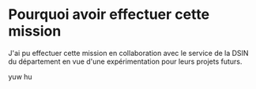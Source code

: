 # Pourquoi avoir effectuer cette mission 

J'ai pu effectuer cette mission en collaboration avec le service de la DSIN du département en vue d'une expérimentation pour leurs projets futurs. 

yuw hu